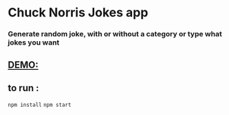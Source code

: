 # Chuck Norris Jokes app

### Generate random joke, with or without a category or type what jokes you want


## [DEMO:](http://zetdotcom.github.io/reddit-search)

## to run :
`npm install`
`npm start`
